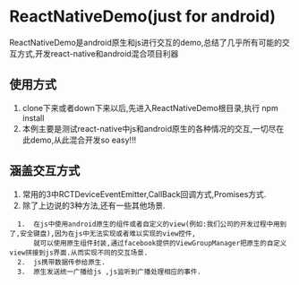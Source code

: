 # ReactNativeDemo(just for android)
ReactNativeDemo是android原生和js进行交互的demo,总结了几乎所有可能的交互方式,开发react-native和android混合项目利器

## 使用方式
1. clone下来或者down下来以后,先进入ReactNativeDemo根目录,执行 npm install
2. 本例主要是测试react-native中js和android原生的各种情况的交互,一切尽在此demo,从此混合开发so easy!!!

## 涵盖交互方式
1. 常用的3中RCTDeviceEventEmitter,CallBack回调方式,Promises方式.
2. 除了上边说的3种方法,还有一些其他场景.   
```
  1.  在js中使用android原生的组件或者自定义的view(例如:我们公司的开发过程中用到了,安全键盘),因为在js中无法实现或者难以实现的view控件,
      就可以使用原生组件封装,通过facebook提供的ViewGroupManager把原生的自定义view拼接到js界面.从而实现不同的交互场景.
  2.  js携带数据传参给原生.
  3.  原生发送统一广播给js ,js监听到广播处理相应的事件.
  ```
 
 
